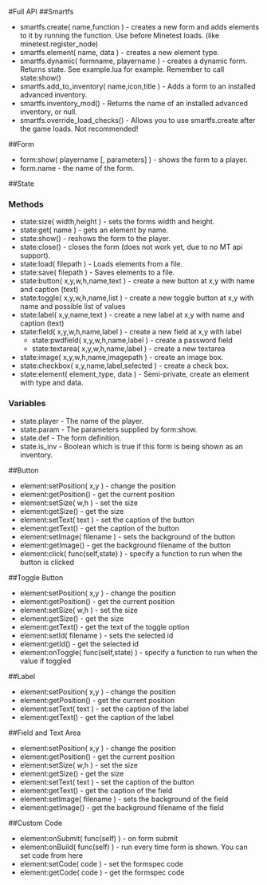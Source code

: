 #Full API
##Smartfs

* smartfs.create( name,function ) - creates a new form and adds elements to it by running the function. Use before Minetest loads. (like minetest.register_node)
* smartfs.element( name, data ) - creates a new element type.
* smartfs.dynamic( formname, playername ) - creates a dynamic form. Returns state. See example.lua for example. Remember to call state:show()
* smartfs.add\_to\_inventory( name,icon,title ) - Adds a form to an installed advanced inventory.
* smartfs.inventory_mod() - Returns the name of an installed advanced inventory, or null.
* smartfs.override\_load\_checks() - Allows you to use smartfs.create after the game loads. Not recommended!

##Form

* form:show( playername [, parameters] ) - shows the form to a player.
* form.name - the name of the form.

##State

### Methods
* state:size( width,height ) - sets the forms width and height.
* state:get( name ) - gets an element by name.
* state:show() - reshows the form to the player.
* state:close() - closes the form (does not work yet, due to no MT api support).
* state:load( filepath ) - Loads elements from a file.
* state:save( filepath ) - Saves elements to a file.
* state:button( x,y,w,h,name,text ) - create a new button at x,y with name and caption (text)
* state:toggle( x,y,w,h,name,list ) - create a new toggle button at x,y with name and possible list of values
* state:label( x,y,name,text ) - create a new label at x,y with name and caption (text)
* state:field( x,y,w,h,name,label ) - create a new field at x,y with label
  * state:pwdfield( x,y,w,h,name,label ) - create a password field
  * state:textarea( x,y,w,h,name,label ) - create a new textarea
* state:image( x,y,w,h,name,imagepath ) - create an image box.
* state:checkbox( x,y,name,label,selected ) - create a check box.
* state:element( element_type, data ) - Semi-private, create an element with type and data.

### Variables
* state.player - The name of the player.
* state.param - The parameters supplied by form:show.
* state.def - The form definition.
* state.is_inv - Boolean which is true if this form is being shown as an inventory.

##Button

* element:setPosition( x,y ) - change the position
* element:getPosition() - get the current position
* element:setSize( w,h ) - set the size
* element:getSize() - get the size
* element:setText( text ) - set the caption of the button
* element:getText() - get the caption of the button
* element:setImage( filename ) - sets the background of the button
* element:getImage() - get the background filename of the button
* element:click( func(self,state) ) - specify a function to run when the button is clicked

##Toggle Button

* element:setPosition( x,y ) - change the position
* element:getPosition() - get the current position
* element:setSize( w,h ) - set the size
* element:getSize() - get the size
* element:getText() - get the text of the toggle option
* element:setId( filename ) - sets the selected id
* element:getId() - get the selected id
* element:onToggle( func(self,state) ) - specify a function to run when the value if toggled

##Label

* element:setPosition( x,y ) - change the position
* element:getPosition() - get the current position
* element:setText( text ) - set the caption of the label
* element:getText() - get the caption of the label

##Field and Text Area
* element:setPosition( x,y ) - change the position
* element:getPosition() - get the current position
* element:setSize( w,h ) - set the size
* element:getSize() - get the size
* element:setText( text ) - set the caption of the button
* element:getText() - get the caption of the field
* element:setImage( filename ) - sets the background of the field
* element:getImage() - get the background filename of the field

##Custom Code
* element:onSubmit( func(self) ) - on form submit
* element:onBuild( func(self) ) - run every time form is shown. You can set code from here
* element:setCode( code ) - set the formspec code
* element:getCode( code ) - get the formspec code
